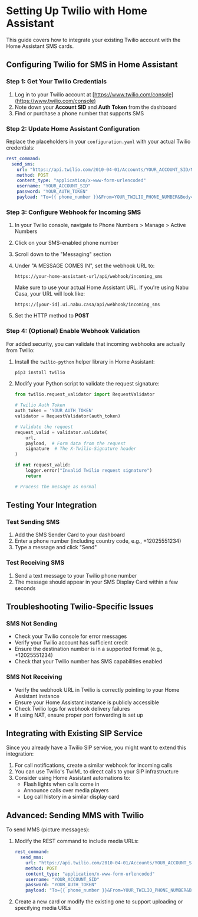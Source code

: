 # Setting Up Twilio with Home Assistant

This guide covers how to integrate your existing Twilio account with the Home Assistant SMS cards.

## Configuring Twilio for SMS in Home Assistant

### Step 1: Get Your Twilio Credentials

1. Log in to your Twilio account at [https://www.twilio.com/console](https://www.twilio.com/console)
2. Note down your **Account SID** and **Auth Token** from the dashboard
3. Find or purchase a phone number that supports SMS

### Step 2: Update Home Assistant Configuration

Replace the placeholders in your `configuration.yaml` with your actual Twilio credentials:

```yaml
rest_command:
  send_sms:
    url: "https://api.twilio.com/2010-04-01/Accounts/YOUR_ACCOUNT_SID/Messages.json"
    method: POST
    content_type: "application/x-www-form-urlencoded"
    username: "YOUR_ACCOUNT_SID"
    password: "YOUR_AUTH_TOKEN"
    payload: "To={{ phone_number }}&From=YOUR_TWILIO_PHONE_NUMBER&Body={{ message }}"
```

### Step 3: Configure Webhook for Incoming SMS

1. In your Twilio console, navigate to Phone Numbers > Manage > Active Numbers
2. Click on your SMS-enabled phone number
3. Scroll down to the "Messaging" section
4. Under "A MESSAGE COMES IN", set the webhook URL to:
   ```
   https://your-home-assistant-url/api/webhook/incoming_sms
   ```
   
   Make sure to use your actual Home Assistant URL. If you're using Nabu Casa, your URL will look like:
   ```
   https://[your-id].ui.nabu.casa/api/webhook/incoming_sms
   ```

5. Set the HTTP method to **POST**

### Step 4: (Optional) Enable Webhook Validation

For added security, you can validate that incoming webhooks are actually from Twilio:

1. Install the `twilio-python` helper library in Home Assistant:
   ```bash
   pip3 install twilio
   ```

2. Modify your Python script to validate the request signature:
   ```python
   from twilio.request_validator import RequestValidator
   
   # Twilio Auth Token
   auth_token = 'YOUR_AUTH_TOKEN'
   validator = RequestValidator(auth_token)
   
   # Validate the request
   request_valid = validator.validate(
       url,
       payload,  # Form data from the request
       signature  # The X-Twilio-Signature header
   )
   
   if not request_valid:
       logger.error("Invalid Twilio request signature")
       return
   
   # Process the message as normal
   ```

## Testing Your Integration

### Test Sending SMS

1. Add the SMS Sender Card to your dashboard
2. Enter a phone number (including country code, e.g., +12025551234)
3. Type a message and click "Send"

### Test Receiving SMS

1. Send a text message to your Twilio phone number
2. The message should appear in your SMS Display Card within a few seconds

## Troubleshooting Twilio-Specific Issues

### SMS Not Sending

- Check your Twilio console for error messages
- Verify your Twilio account has sufficient credit
- Ensure the destination number is in a supported format (e.g., +12025551234)
- Check that your Twilio number has SMS capabilities enabled

### SMS Not Receiving

- Verify the webhook URL in Twilio is correctly pointing to your Home Assistant instance
- Ensure your Home Assistant instance is publicly accessible
- Check Twilio logs for webhook delivery failures
- If using NAT, ensure proper port forwarding is set up

## Integrating with Existing SIP Service

Since you already have a Twilio SIP service, you might want to extend this integration:

1. For call notifications, create a similar webhook for incoming calls
2. You can use Twilio's TwiML to direct calls to your SIP infrastructure
3. Consider using Home Assistant automations to:
   - Flash lights when calls come in
   - Announce calls over media players
   - Log call history in a similar display card

## Advanced: Sending MMS with Twilio

To send MMS (picture messages):

1. Modify the REST command to include media URLs:
   ```yaml
   rest_command:
     send_mms:
       url: "https://api.twilio.com/2010-04-01/Accounts/YOUR_ACCOUNT_SID/Messages.json"
       method: POST
       content_type: "application/x-www-form-urlencoded"
       username: "YOUR_ACCOUNT_SID"
       password: "YOUR_AUTH_TOKEN"
       payload: "To={{ phone_number }}&From=YOUR_TWILIO_PHONE_NUMBER&Body={{ message }}&MediaUrl={{ media_url }}"
   ```

2. Create a new card or modify the existing one to support uploading or specifying media URLs